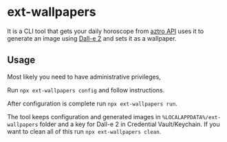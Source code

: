 # ext-wallpapers

It is a CLI tool that gets your daily horoscope from [aztro API](https://aztro.sameerkumar.website/) uses it to generate an image using [Dall-e 2](https://openai.com/dall-e-2/) and sets it as a wallpaper.

## Usage
Most likely you need to have administrative privileges,

Run `npx ext-wallpapers config` and follow instructions.

After configuration is complete run `npx ext-wallpapers run`.

The tool keeps configuration and generated images in `%LOCALAPPDATA%/ext-wallpapers` folder and a key for Dall-e 2 in Credential Vault/Keychain. If you want to clean all of this run `npx ext-wallpapers clean`.
